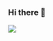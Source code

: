 ### Hi there 👋

<a href="https://www.instagram.com/choo_s_0321/" target="_blank"><img src="https://img.shields.io/badge/OpenJDK-#000000?style=for-the-badge&logo=OpenJDK&logoColor=#000000"></a>

<!--
**Mrchu0002/Mrchu0002** is a ✨ _special_ ✨ repository because its `README.md` (this file) appears on your GitHub profile.

Here are some ideas to get you started:

- 🔭 I’m currently working on ...
- 🌱 I’m currently learning ...
- 👯 I’m looking to collaborate on ...
- 🤔 I’m looking for help with ...
- 💬 Ask me about ...
- 📫 How to reach me: ...
- 😄 Pronouns: ...
- ⚡ Fun fact: ...
-->
